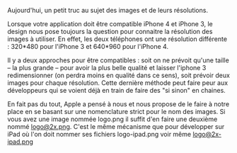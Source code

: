 
Aujourd'hui, un petit truc au sujet des images et de leurs résolutions.

Lorsque votre application doit être compatible iPhone 4 et iPhone 3, le design nous pose toujours la question pour connaitre la résolution des images à utiliser.
En effet, les deux téléphones ont une résolution différente : 320\*480 pour l'iPhone 3 et 640\*960 pour l'iPhone 4.

Il y a deux approches pour être compatibles : soit on ne prévoit qu'une taille &#8211; la plus grande &#8211; pour avoir la plus belle qualité et laisser l'iphone 3 redimensionner (on perdra moins en qualité dans ce sens), soit prévoir deux images pour chaque résolution. Cette dernière méthode peut faire peur aux développeurs qui se voient déjà en train de faire des "si sinon" en chaines.

En fait pas du tout, Apple a pensé à nous et nous propose de le faire à notre place en se basant sur une nomenclature strict pour le nom des images. Si vous avez une image nommée logo.png il suffit d'en faire une deuxième nommé logo@2x.png. C'est le même mécanisme que pour développer sur iPad où l'on doit nommer ses fichiers logo-ipad.png voir même logo@2x-ipad.png